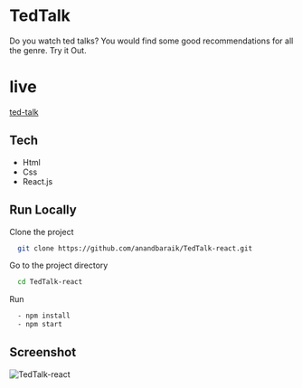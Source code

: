 
# TedTalk
Do you watch ted talks? You would find some good recommendations for all the genre. Try it Out.



# live

[ted-talk](https://k524ro.csb.app/)


## Tech
- Html
- Css
- React.js


## Run Locally

Clone the project

```bash
  git clone https://github.com/anandbaraik/TedTalk-react.git
```

Go to the project directory

```bash
  cd TedTalk-react
```

Run
```bash
  - npm install
  - npm start
```
## Screenshot
![TedTalk-react](https://user-images.githubusercontent.com/31516195/188324196-2116b9ab-2ceb-4dc2-8cc3-8c64195dced9.png)
